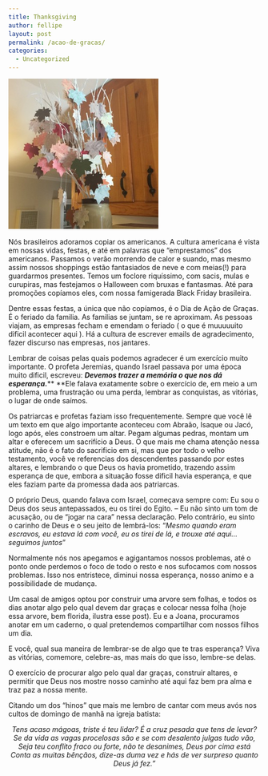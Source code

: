 ```yaml
---
title: Thanksgiving
author: fellipe
layout: post
permalink: /acao-de-gracas/
categories:
  - Uncategorized
---
```

[<img class="size-medium wp-image-299 aligncenter" alt="10256495_800042343390840_2508863785232486101_n" src="/img/posts//2014/11/10256495_800042343390840_2508863785232486101_n-300x300.jpg" width="300" height="300" />][1]

Nós brasileiros adoramos copiar os americanos. A cultura americana é vista em nossas vidas, festas, e até em palavras que &#8220;emprestamos&#8221; dos americanos. Passamos o verão morrendo de calor e suando, mas mesmo assim nossos shoppings estão fantasiados de neve e com meias(!) para guardarmos presentes. Temos um foclore riquíssimo, com sacis, mulas e curupiras, mas festejamos o Halloween com bruxas e fantasmas. Até para promoções copíamos eles, com nossa famigerada Black Friday brasileira.

Dentre essas festas, a única que não copíamos, é o Dia de Ação de Graças. É o feriado da familia. As familias se juntam, se re aproximam. As pessoas viajam, as empresas fecham e emendam o feriado ( o que é muuuuuito dificil acontecer aqui ). Há a cultura de escrever emails de agradecimento, fazer discurso nas empresas, nos jantares.

Lembrar de coisas pelas quais podemos agradecer é um exercício muito importante. O profeta Jeremias, quando Israel passava por uma época muito dificil, escreveu: ***Devemos trazer a memória o que nos dá esperança.***** **Ele falava exatamente sobre o exercício de, em meio a um problema, uma frustração ou uma perda, lembrar as conquistas, as vitórias, o lugar de onde saímos.

Os patriarcas e profetas faziam isso frequentemente. Sempre que você lê um texto em que algo importante aconteceu com Abraão, Isaque ou Jacó, logo após, eles constroem um altar. Pegam algumas pedras, montam um altar e oferecem um sacrifício a Deus. O que mais me chama atenção nessa atitude, não é o fato do sacrificio em si, mas que por todo o velho testamento, você ve referencias dos descendentes passando por estes altares, e lembrando o que Deus os havia prometido, trazendo assim esperança de que, embora a situação fosse dificil havia esperança, e que eles faziam parte da promessa dada aos patriarcas.

O próprio Deus, quando falava com Israel, começava sempre com: Eu sou o Deus dos seus antepassados, eu os tirei do Egito. &#8211; Eu não sinto um tom de acusação, ou de &#8220;jogar na cara&#8221; nessa declaração. Pelo contrário, eu sinto o carinho de Deus e o seu jeito de lembrá-los: &#8220;*Mesmo quando eram escravos, eu estava lá com você, eu os tirei de lá, e trouxe até aqui&#8230; seguimos juntos*&#8221;

Normalmente nós nos apegamos e agigantamos nossos problemas, até o ponto onde perdemos o foco de todo o resto e nos sufocamos com nossos problemas. Isso nos entristece, diminui nossa esperança, nosso animo e a possibilidade de mudança.

<span style="font-size: 1em;">Um casal de amigos optou por construir uma arvore sem folhas, e todos os dias anotar algo pelo qual devem dar graças e colocar nessa folha (hoje essa arvore, bem florida, ilustra esse post). Eu e a Joana, procuramos anotar em um caderno, o qual pretendemos compartilhar com nossos filhos um dia.</span>

E você, qual sua maneira de lembrar-se de algo que te tras esperança? Viva as vitórias, comemore, celebre-as, mas mais do que isso, lembre-se delas.

O exercício de procurar algo pelo qual dar graças, construir altares, e permitir que Deus nos mostre nosso caminho até aqui faz bem pra alma e traz paz a nossa mente.

<p style="text-align: left;">
  Citando um dos &#8220;hinos&#8221; que mais me lembro de cantar com meus avós nos cultos de domingo de manhã na igreja batista:
</p>

<p style="text-align: center;">
  <em><span style="font-size: 1em;">Tens acaso mágoas, triste é teu lidar? É a cruz pesada que tens de levar?<br /> </span></em><em><span style="font-size: 1em;">Se da vida as vagas procelosas são e se </span>com desalento julgas tudo vão,<br /> </em><em style="font-size: 1em;">Seja teu conflito fraco ou forte, não te desanimes, Deus por cima está<br /> </em><em style="font-size: 1em;"><span style="font-size: 1em;">Conta as muitas bênçãos, dize-as duma vez e h</span><span style="font-size: 1em;">ás de ver surpreso quanto Deus já fez.&#8221;</span></em>
</p>

&nbsp;

&nbsp;

 [1]: /img/posts//2014/11/10256495_800042343390840_2508863785232486101_n.jpg